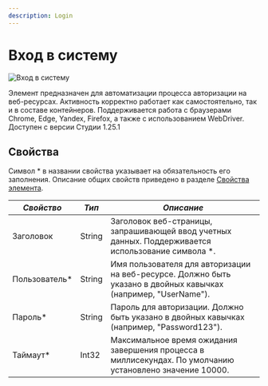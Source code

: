 ```yaml
---
description: Login
---
```


# Вход в систему  



![Вход в систему](<../../.gitbook/assets1/el_login.png>)


Элемент предназначен для автоматизации процесса авторизации на веб-ресурсах. Активность корректно работает как самостоятельно, так и в составе контейнеров. 
Поддерживается работа с браузерами Chrome, Edge, Yandex, Firefox, а также с использованием WebDriver. Доступен с версии  Студии 1.25.1


## Свойства  
Символ * в названии свойства указывает на обязательность его заполнения. Описание общих свойств приведено в разделе [Свойства элемента](https://docs.primo-rpa.ru/primo-rpa/primo-studio/process/elements#svoistva-elementa).  

| *Свойство*      | *Тип*            | *Описание*                                                                                  |
| ------------------ | ------------------ | -------------------------------------------------------------------------------------------- |
| Заголовок    | String             | Заголовок веб-страницы, запрашивающей ввод учетных данных. Поддерживается использование символа *. |
| Пользователь* | String             | Имя пользователя для авторизации на веб-ресурсе. Должно быть указано в двойных кавычках (например, "UserName"). |
| Пароль*      | String             | Пароль для авторизации. Должно быть указано в двойных кавычках (например, "Password123"). |
| Таймаут*     | Int32              | Максимальное время ожидания завершения процесса в миллисекундах. По умолчанию установлено значение 10000.                            |

